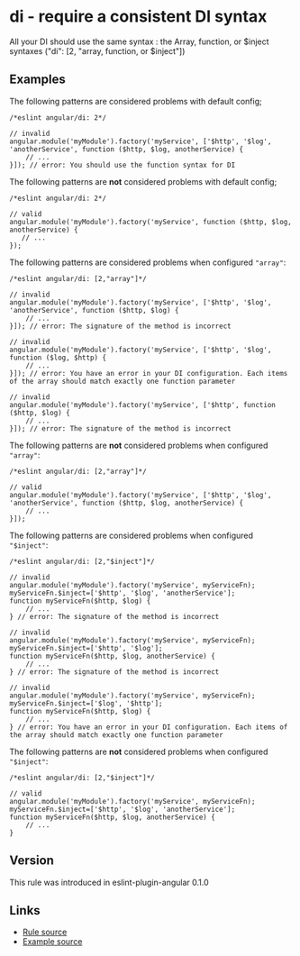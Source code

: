<!-- WARNING: Generated documentation. Edit docs and examples in the rule and examples file ('rules/di.js', 'examples/di.js'). -->

# di - require a consistent DI syntax

All your DI should use the same syntax : the Array, function, or $inject syntaxes ("di":  [2, "array, function, or $inject"])

## Examples

The following patterns are considered problems with default config;

    /*eslint angular/di: 2*/

    // invalid
    angular.module('myModule').factory('myService', ['$http', '$log', 'anotherService', function ($http, $log, anotherService) {
        // ...
    }]); // error: You should use the function syntax for DI

The following patterns are **not** considered problems with default config;

    /*eslint angular/di: 2*/

    // valid
    angular.module('myModule').factory('myService', function ($http, $log, anotherService) {
       // ...
    });

The following patterns are considered problems when configured `"array"`:

    /*eslint angular/di: [2,"array"]*/

    // invalid
    angular.module('myModule').factory('myService', ['$http', '$log', 'anotherService', function ($http, $log) {
        // ...
    }]); // error: The signature of the method is incorrect

    // invalid
    angular.module('myModule').factory('myService', ['$http', '$log', function ($log, $http) {
        // ...
    }]); // error: You have an error in your DI configuration. Each items of the array should match exactly one function parameter

    // invalid
    angular.module('myModule').factory('myService', ['$http', function ($http, $log) {
        // ...
    }]); // error: The signature of the method is incorrect

The following patterns are **not** considered problems when configured `"array"`:

    /*eslint angular/di: [2,"array"]*/

    // valid
    angular.module('myModule').factory('myService', ['$http', '$log', 'anotherService', function ($http, $log, anotherService) {
        // ...
    }]);

The following patterns are considered problems when configured `"$inject"`:

    /*eslint angular/di: [2,"$inject"]*/

    // invalid
    angular.module('myModule').factory('myService', myServiceFn);
    myServiceFn.$inject=['$http', '$log', 'anotherService'];
    function myServiceFn($http, $log) {
        // ...
    } // error: The signature of the method is incorrect

    // invalid
    angular.module('myModule').factory('myService', myServiceFn);
    myServiceFn.$inject=['$http', '$log'];
    function myServiceFn($http, $log, anotherService) {
        // ...
    } // error: The signature of the method is incorrect

    // invalid
    angular.module('myModule').factory('myService', myServiceFn);
    myServiceFn.$inject=['$log', '$http'];
    function myServiceFn($http, $log) {
        // ...
    } // error: You have an error in your DI configuration. Each items of the array should match exactly one function parameter

The following patterns are **not** considered problems when configured `"$inject"`:

    /*eslint angular/di: [2,"$inject"]*/

    // valid
    angular.module('myModule').factory('myService', myServiceFn);
    myServiceFn.$inject=['$http', '$log', 'anotherService'];
    function myServiceFn($http, $log, anotherService) {
        // ...
    }

## Version

This rule was introduced in eslint-plugin-angular 0.1.0

## Links

* [Rule source](../rules/di.js)
* [Example source](../examples/di.js)
